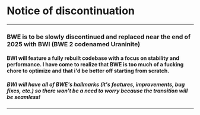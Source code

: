 # Notice of discontinuation

<hr>

### BWE is to be slowly discontinued and replaced near the end of 2025 with BWI (BWE 2 codenamed Uraninite)
#### BWI will feature a fully rebuilt codebase with a focus on stability and performance. I have come to realize that BWE is too much of a fucking chore to optimize and that i'd be better off starting from scratch.
##### BWI will have all of BWE's hallmarks (it's features, *improvements*, bug fixes, etc.) so there won't be a need to worry because the transition will be seamless!

<hr>
